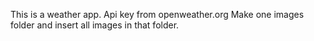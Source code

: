 This is a weather app. Api key from openweather.org
Make one images folder and insert all images in that folder.
